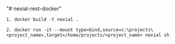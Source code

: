 "# nexial-rest-docker" 


```
1. docker build -t nexial .

2. docker run -it --mount type=bind,source=c:\projects\<project_name>,target=/home/projects/<project_name> nexial sh

```
